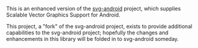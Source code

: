 This is an enhanced version of the [svg-android](http://code.google.com/p/svg-android/) project, which supplies Scalable Vector Graphics Support for Android.

This project, a "fork" of the svg-android project, exists to provide additional capabilities to the svg-android project; hopefully the changes and enhancements in this library will be folded in to svg-android someday.